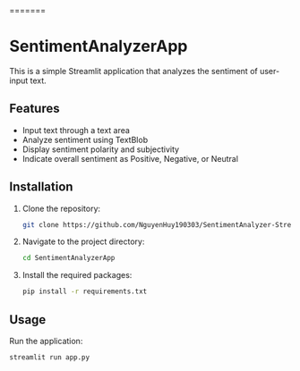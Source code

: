 =======
# SentimentAnalyzerApp

This is a simple Streamlit application that analyzes the sentiment of user-input text.

## Features

- Input text through a text area
- Analyze sentiment using TextBlob
- Display sentiment polarity and subjectivity
- Indicate overall sentiment as Positive, Negative, or Neutral

## Installation

1. Clone the repository:
    ```bash
    git clone https://github.com/NguyenHuy190303/SentimentAnalyzer-Streamlitapp
    ```
2. Navigate to the project directory:
    ```bash
    cd SentimentAnalyzerApp
    ```
3. Install the required packages:
    ```bash
    pip install -r requirements.txt
    ```

## Usage

Run the application:
```bash
streamlit run app.py
